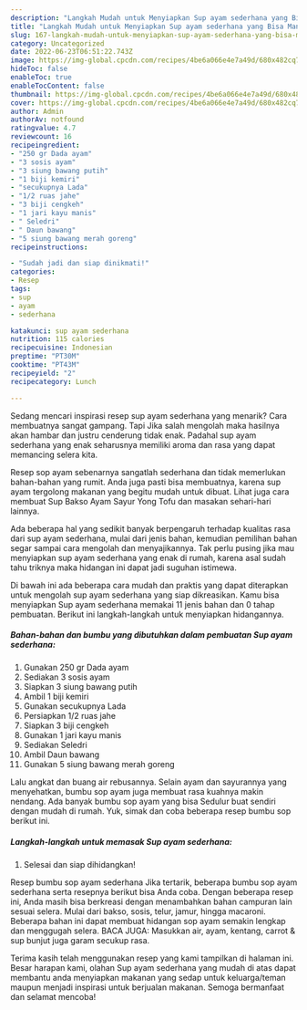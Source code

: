 ```yaml
---
description: "Langkah Mudah untuk Menyiapkan Sup ayam sederhana yang Bisa Manjain Lidah"
title: "Langkah Mudah untuk Menyiapkan Sup ayam sederhana yang Bisa Manjain Lidah"
slug: 167-langkah-mudah-untuk-menyiapkan-sup-ayam-sederhana-yang-bisa-manjain-lidah
category: Uncategorized
date: 2022-06-23T06:51:22.743Z
image: https://img-global.cpcdn.com/recipes/4be6a066e4e7a49d/680x482cq70/sup-ayam-sederhana-foto-resep-utama.jpg
hideToc: false
enableToc: true
enableTocContent: false
thumbnail: https://img-global.cpcdn.com/recipes/4be6a066e4e7a49d/680x482cq70/sup-ayam-sederhana-foto-resep-utama.jpg
cover: https://img-global.cpcdn.com/recipes/4be6a066e4e7a49d/680x482cq70/sup-ayam-sederhana-foto-resep-utama.jpg
author: Admin
authorAv: notfound
ratingvalue: 4.7
reviewcount: 16
recipeingredient:
- "250 gr Dada ayam"
- "3 sosis ayam"
- "3 siung bawang putih"
- "1 biji kemiri"
- "secukupnya Lada"
- "1/2 ruas jahe"
- "3 biji cengkeh"
- "1 jari kayu manis"
- " Seledri"
- " Daun bawang"
- "5 siung bawang merah goreng"
recipeinstructions:

- "Sudah jadi dan siap dinikmati!"
categories:
- Resep
tags:
- sup
- ayam
- sederhana

katakunci: sup ayam sederhana 
nutrition: 115 calories
recipecuisine: Indonesian
preptime: "PT30M"
cooktime: "PT43M"
recipeyield: "2"
recipecategory: Lunch

---
```



Sedang mencari inspirasi resep sup ayam sederhana yang menarik? Cara membuatnya sangat gampang. Tapi Jika salah mengolah maka hasilnya akan hambar dan justru cenderung tidak enak. Padahal sup ayam sederhana yang enak seharusnya memiliki aroma dan rasa yang dapat memancing selera kita.


Resep sop ayam sebenarnya sangatlah sederhana dan tidak memerlukan bahan-bahan yang rumit. Anda juga pasti bisa membuatnya, karena sup ayam tergolong makanan yang begitu mudah untuk dibuat. Lihat juga cara membuat Sup Bakso Ayam Sayur Yong Tofu dan masakan sehari-hari lainnya.

Ada beberapa hal yang sedikit banyak berpengaruh terhadap kualitas rasa dari sup ayam sederhana, mulai dari jenis bahan, kemudian pemilihan bahan segar sampai cara mengolah dan menyajikannya. Tak perlu pusing jika mau menyiapkan sup ayam sederhana yang enak di rumah, karena asal sudah tahu triknya maka hidangan ini dapat jadi suguhan istimewa.


Di bawah ini ada beberapa cara mudah dan praktis yang dapat diterapkan untuk mengolah sup ayam sederhana yang siap dikreasikan. Kamu bisa menyiapkan Sup ayam sederhana memakai 11 jenis bahan dan 0 tahap pembuatan. Berikut ini langkah-langkah untuk menyiapkan hidangannya.

<!--inarticleads1-->

##### Bahan-bahan dan bumbu yang dibutuhkan dalam pembuatan Sup ayam sederhana:

1. Gunakan 250 gr Dada ayam
1. Sediakan 3 sosis ayam
1. Siapkan 3 siung bawang putih
1. Ambil 1 biji kemiri
1. Gunakan secukupnya Lada
1. Persiapkan 1/2 ruas jahe
1. Siapkan 3 biji cengkeh
1. Gunakan 1 jari kayu manis
1. Sediakan  Seledri
1. Ambil  Daun bawang
1. Gunakan 5 siung bawang merah goreng


Lalu angkat dan buang air rebusannya. Selain ayam dan sayurannya yang menyehatkan, bumbu sop ayam juga membuat rasa kuahnya makin nendang. Ada banyak bumbu sop ayam yang bisa Sedulur buat sendiri dengan mudah di rumah. Yuk, simak dan coba beberapa resep bumbu sop berikut ini. 

<!--inarticleads2-->

##### Langkah-langkah untuk memasak Sup ayam sederhana:


1. Selesai dan siap dihidangkan!

Resep bumbu sop ayam sederhana Jika tertarik, beberapa bumbu sop ayam sederhana serta resepnya berikut bisa Anda coba. Dengan beberapa resep ini, Anda masih bisa berkreasi dengan menambahkan bahan campuran lain sesuai selera. Mulai dari bakso, sosis, telur, jamur, hingga macaroni. Beberapa bahan ini dapat membuat hidangan sop ayam semakin lengkap dan menggugah selera. BACA JUGA: Masukkan air, ayam, kentang, carrot &amp; sup bunjut juga garam secukup rasa. 

Terima kasih telah menggunakan resep yang kami tampilkan di halaman ini. Besar harapan kami, olahan Sup ayam sederhana yang mudah di atas dapat membantu anda menyiapkan makanan yang sedap untuk keluarga/teman maupun menjadi inspirasi untuk berjualan makanan. Semoga bermanfaat dan selamat mencoba!
